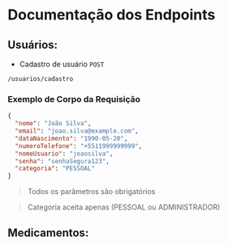 # Documentação dos Endpoints

## Usuários:

- Cadastro de usuário `POST`

```
/usuarios/cadastro
```

### Exemplo de Corpo da Requisição

```json
{
  "nome": "João Silva",
  "email": "joao.silva@example.com",
  "dataNascimento": "1990-05-20",
  "numeroTelefone": "+5511999999999",
  "nomeUsuario": "joaosilva",
  "senha": "senhaSegura123",
  "categoria": "PESSOAL"
}
```

> Todos os parâmetros são obrigatórios

> Categoria aceita apenas (PESSOAL ou ADMINISTRADOR) 


## Medicamentos:

